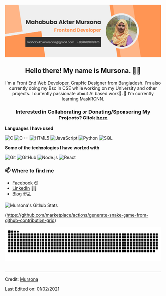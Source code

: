 <!---
mursona/mursona is a ✨ special ✨ repository because its `README.md` (this file) appears on your GitHub profile.
You can click the Preview link to take a look at your changes.
--->

![Mursona's GitHub Banner](https://github.com/mursona/mursona/blob/main/Mahabuba%20Akter%20Mursona.png)

<h2 align="center">Hello there! My name is Mursona. 👋🤓</h2>
<p align="center">I'm a Front End Web Developer, Graphic Designer from Bangladesh.
I'm also currently doing my Bsc in CSE while working on my University and other projects.
I currently passionate about AI based work👀. 🌱 I’m currently learning MaskRCNN.</p>

<h3 align="center"> Interested in Collaborating or Donating/Sponsering My Projects? Click <a href="https://github.com/mursona/mursona">here</a> </h3>

**Languages I have used**

![C](https://img.shields.io/badge/-C-000000?style=flat&logo=C)
![C++](https://img.shields.io/badge/-C++-000000?style=flat&logo=C%2B%2B&logoColor=00599C)
![HTML5](https://img.shields.io/badge/-HTML5-000000?style=flat&logo=HTML5)
![JavaScript](https://img.shields.io/badge/-JavaScript-000000?style=flat&logo=javascript)
![Python](https://img.shields.io/badge/-Python-000000?style=flat&logo=python)
![SQL](https://img.shields.io/badge/-SQL-000000?style=flat&logo=MySQL)

**Some of the technologies I have worked with**

![Git](https://img.shields.io/badge/-Git-000000?style=flat&logo=git&logoColor=F05032)
![GitHub](https://img.shields.io/badge/-GitHub-000000?style=flat&logo=github&logoColor=FFFFFF)
![Node.js](https://img.shields.io/badge/-Node.js-000000?style=flat&logo=node.js&logoColor=339933)
![React](https://img.shields.io/badge/-React-000000?style=flat&logo=React&logoColor=61DAFB)


### 📫 Where to find me
- [Facebook](https://www.facebook.com/mahabubamursona) 😏
- [LinkedIn](https://www.linkedin.com/in/mursona) 👨💼
- [Blog](https://mursona.blogspot.com/) 🤓💻

![Mursona's Github Stats](https://github-readme-stats.vercel.app/api?username=mursona&show_icons=true&theme=radical)

(https://github.com/marketplace/actions/generate-snake-game-from-github-contribution-grid)

<img src="https://github.com/Platane/snk/raw/output/github-contribution-grid-snake.svg" alt="" style="max-width: 100%;">

<br/>
<br/>

----
Credit: [Mursona](https://github.com/mursona)

Last Edited on: 01/02/2021
